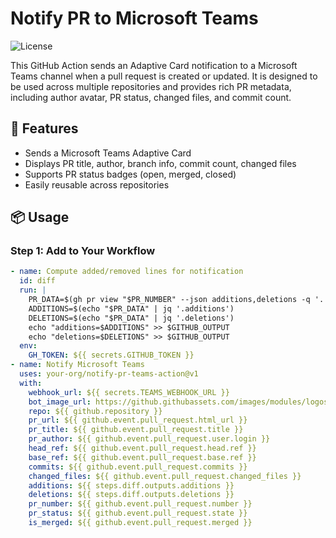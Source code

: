 # Notify PR to Microsoft Teams

![License](https://img.shields.io/badge/license-Apache%202.0-blue)

This GitHub Action sends an Adaptive Card notification to a Microsoft Teams channel when a pull request is created or updated. It is designed to be used across multiple repositories and provides rich PR metadata, including author avatar, PR status, changed files, and commit count.

## 🚀 Features

- Sends a Microsoft Teams Adaptive Card
- Displays PR title, author, branch info, commit count, changed files
- Supports PR status badges (open, merged, closed)
- Easily reusable across repositories

## 📦 Usage

### Step 1: Add to Your Workflow

```yaml
- name: Compute added/removed lines for notification
  id: diff
  run: |
    PR_DATA=$(gh pr view "$PR_NUMBER" --json additions,deletions -q '.')
    ADDITIONS=$(echo "$PR_DATA" | jq '.additions')
    DELETIONS=$(echo "$PR_DATA" | jq '.deletions')
    echo "additions=$ADDITIONS" >> $GITHUB_OUTPUT
    echo "deletions=$DELETIONS" >> $GITHUB_OUTPUT
  env:
    GH_TOKEN: ${{ secrets.GITHUB_TOKEN }}
- name: Notify Microsoft Teams
  uses: your-org/notify-pr-teams-action@v1
  with:
    webhook_url: ${{ secrets.TEAMS_WEBHOOK_URL }}
    bot_image_url: https://github.githubassets.com/images/modules/logos_page/GitHub-Mark.png
    repo: ${{ github.repository }}
    pr_url: ${{ github.event.pull_request.html_url }}
    pr_title: ${{ github.event.pull_request.title }}
    pr_author: ${{ github.event.pull_request.user.login }}
    head_ref: ${{ github.event.pull_request.head.ref }}
    base_ref: ${{ github.event.pull_request.base.ref }}
    commits: ${{ github.event.pull_request.commits }}
    changed_files: ${{ github.event.pull_request.changed_files }}
    additions: ${{ steps.diff.outputs.additions }}
    deletions: ${{ steps.diff.outputs.deletions }}
    pr_number: ${{ github.event.pull_request.number }}
    pr_status: ${{ github.event.pull_request.state }}
    is_merged: ${{ github.event.pull_request.merged }}

